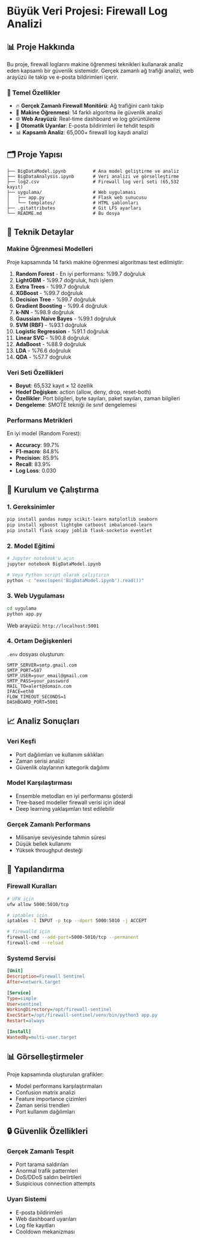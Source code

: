 # Büyük Veri Projesi: Firewall Log Analizi

## 📊 Proje Hakkında

Bu proje, firewall loglarını makine öğrenmesi teknikleri kullanarak analiz eden kapsamlı bir güvenlik sistemidir. Gerçek zamanlı ağ trafiği analizi, web arayüzü ile takip ve e-posta bildirimleri içerir.

### 🎯 Temel Özellikler

- 🔥 **Gerçek Zamanlı Firewall Monitörü**: Ağ trafiğini canlı takip
- 🤖 **Makine Öğrenmesi**: 14 farklı algoritma ile güvenlik analizi
- 🌐 **Web Arayüzü**: Real-time dashboard ve log görüntüleme
- 📧 **Otomatik Uyarılar**: E-posta bildirimleri ile tehdit tespiti
- 📊 **Kapsamlı Analiz**: 65,000+ firewall log kaydı analizi

## 🗂️ Proje Yapısı

```
├── BigDataModel.ipynb          # Ana model geliştirme ve analiz
├── BigDataAnalysis.ipynb       # Veri analizi ve görselleştirme
├── log2.csv                    # Firewall log veri seti (65,532 kayıt)
├── uygulama/                   # Web uygulaması
│   ├── app.py                  # Flask web sunucusu
│   └── templates/              # HTML şablonları
├── .gitattributes              # Git LFS ayarları
└── README.md                   # Bu dosya
```

## 🔧 Teknik Detaylar

### Makine Öğrenmesi Modelleri

Proje kapsamında 14 farklı makine öğrenmesi algoritması test edilmiştir:

1. **Random Forest** - En iyi performans: %99.7 doğruluk
2. **LightGBM** - %99.7 doğruluk, hızlı işlem
3. **Extra Trees** - %99.7 doğruluk
4. **XGBoost** - %99.7 doğruluk
5. **Decision Tree** - %99.7 doğruluk
6. **Gradient Boosting** - %99.4 doğruluk
7. **k-NN** - %98.9 doğruluk
8. **Gaussian Naive Bayes** - %99.1 doğruluk
9. **SVM (RBF)** - %93.1 doğruluk
10. **Logistic Regression** - %91.1 doğruluk
11. **Linear SVC** - %90.8 doğruluk
12. **AdaBoost** - %88.9 doğruluk
13. **LDA** - %76.6 doğruluk
14. **QDA** - %57.7 doğruluk

### Veri Seti Özellikleri

- **Boyut**: 65,532 kayıt × 12 özellik
- **Hedef Değişken**: action (allow, deny, drop, reset-both)
- **Özellikler**: Port bilgileri, byte sayıları, paket sayıları, zaman bilgileri
- **Dengeleme**: SMOTE tekniği ile sınıf dengelemesi

### Performans Metrikleri

En iyi model (Random Forest):
- **Accuracy**: 99.7%
- **F1-macro**: 84.8%
- **Precision**: 85.9%
- **Recall**: 83.9%
- **Log Loss**: 0.030

## 🚀 Kurulum ve Çalıştırma

### 1. Gereksinimler

```bash
pip install pandas numpy scikit-learn matplotlib seaborn
pip install xgboost lightgbm catboost imbalanced-learn
pip install flask scapy joblib flask-socketio eventlet
```

### 2. Model Eğitimi

```bash
# Jupyter notebook'u açın
jupyter notebook BigDataModel.ipynb

# Veya Python script olarak çalıştırın
python -c "exec(open('BigDataModel.ipynb').read())"
```

### 3. Web Uygulaması

```bash
cd uygulama
python app.py
```

Web arayüzü: `http://localhost:5001`

### 4. Ortam Değişkenleri

`.env` dosyası oluşturun:

```env
SMTP_SERVER=smtp.gmail.com
SMTP_PORT=587
SMTP_USER=your_email@gmail.com
SMTP_PASS=your_password
MAIL_TO=alert@domain.com
IFACE=eth0
FLOW_TIMEOUT_SECONDS=1
DASHBOARD_PORT=5001
```

## 📈 Analiz Sonuçları

### Veri Keşfi
- Port dağılımları ve kullanım sıklıkları
- Zaman serisi analizi
- Güvenlik olaylarının kategorik dağılımı

### Model Karşılaştırması
- Ensemble metodları en iyi performansı gösterdi
- Tree-based modeller firewall verisi için ideal
- Deep learning yaklaşımları test edilebilir

### Gerçek Zamanlı Performans
- Milisaniye seviyesinde tahmin süresi
- Düşük bellek kullanımı
- Yüksek throughput desteği

## 🔧 Yapılandırma

### Firewall Kuralları

```bash
# UFW için
ufw allow 5000:5010/tcp

# iptables için
iptables -I INPUT -p tcp --dport 5000:5010 -j ACCEPT

# firewalld için
firewall-cmd --add-port=5000-5010/tcp --permanent
firewall-cmd --reload
```

### Systemd Servisi

```ini
[Unit]
Description=Firewall Sentinel
After=network.target

[Service]
Type=simple
User=sentinel
WorkingDirectory=/opt/firewall-sentinel
ExecStart=/opt/firewall-sentinel/venv/bin/python3 app.py
Restart=always

[Install]
WantedBy=multi-user.target
```

## 📊 Görselleştirmeler

Proje kapsamında oluşturulan grafikler:
- Model performans karşılaştırmaları
- Confusion matrix analizi
- Feature importance çizimleri
- Zaman serisi trendleri
- Port kullanım dağılımları

## 🔒 Güvenlik Özellikleri

### Gerçek Zamanlı Tespit
- Port tarama saldırıları
- Anormal trafik patternleri
- DoS/DDoS saldırı belirtileri
- Suspicious connection attempts

### Uyarı Sistemi
- E-posta bildirimleri
- Web dashboard uyarıları
- Log file kayıtları
- Cooldown mekanizması

